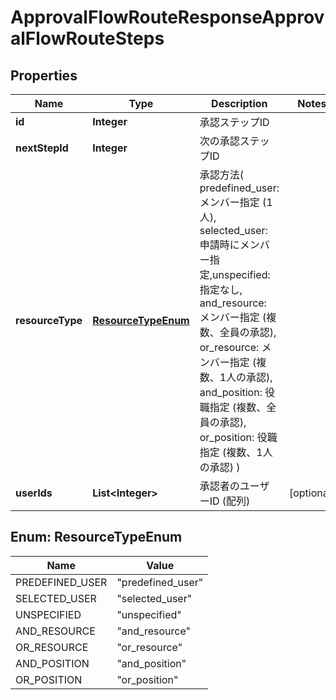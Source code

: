 

# ApprovalFlowRouteResponseApprovalFlowRouteSteps


## Properties

Name | Type | Description | Notes
------------ | ------------- | ------------- | -------------
**id** | **Integer** | 承認ステップID | 
**nextStepId** | **Integer** | 次の承認ステップID | 
**resourceType** | [**ResourceTypeEnum**](#ResourceTypeEnum) | 承認方法( predefined_user: メンバー指定 (1人), selected_user: 申請時にメンバー指定,unspecified: 指定なし, and_resource: メンバー指定 (複数、全員の承認), or_resource: メンバー指定 (複数、1人の承認), and_position: 役職指定 (複数、全員の承認), or_position: 役職指定 (複数、1人の承認) )  | 
**userIds** | **List&lt;Integer&gt;** | 承認者のユーザーID (配列) |  [optional]



## Enum: ResourceTypeEnum

Name | Value
---- | -----
PREDEFINED_USER | &quot;predefined_user&quot;
SELECTED_USER | &quot;selected_user&quot;
UNSPECIFIED | &quot;unspecified&quot;
AND_RESOURCE | &quot;and_resource&quot;
OR_RESOURCE | &quot;or_resource&quot;
AND_POSITION | &quot;and_position&quot;
OR_POSITION | &quot;or_position&quot;




